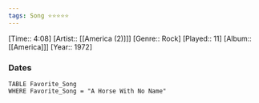 ```yaml
---
tags: Song ⭐⭐⭐⭐⭐ 
---
```

[Time:: 4:08]
[Artist:: [[America (2)]]]
[Genre:: Rock]
[Played:: 11]
[Album:: [[America]]]
[Year:: 1972]
### Dates
````dataview
TABLE Favorite_Song
WHERE Favorite_Song = "A Horse With No Name"
````